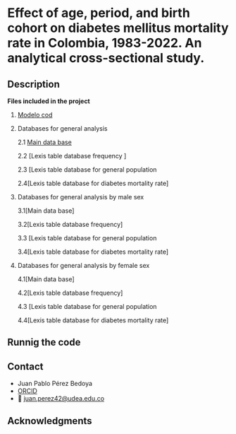 # Effect of age, period, and birth cohort on diabetes mellitus mortality rate in Colombia, 1983-2022. An analytical cross-sectional study. 

## Description

**Files included in the project**

1. [Modelo cod](enlace)
   
2. Databases for general analysis 

   2.1 [Main data base](https://github.com/IgnacioMendozaC/Diabetes_Mellitus_Mortality/blob/main/bd_long_dm.xlsx)

   2.2 [Lexis table database frequency ]

   2.3 [Lexis table database for general population

   2.4[Lexis table database for diabetes mortality rate]

3. Databases for general analysis by male sex

   3.1[Main data base]
 
   3.2[Lexis table database frequency]

   3.3 [Lexis table database for general population

   3.4[Lexis table database for diabetes mortality rate]

4. Databases for general analysis by female sex

   4.1[Main data base]

   4.2[Lexis table database frequency]

   4.3 [Lexis table database for general population

   4.4[Lexis table database for diabetes mortality rate]


## Runnig the code

## Contact

* Juan Pablo Pérez Bedoya
* [ORCID](https://orcid.org/0000-0002-2474-6603)
* :email: juan.perez42@udea.edu.co


## Acknowledgments
